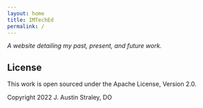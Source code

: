```yaml
---
layout: home
title: IMTechEd
permalink: /
---
```


*A website detailing my past, present, and future work.*

## License

This work is open sourced under the Apache License, Version 2.0.

Copyright 2022 J. Austin Straley, DO